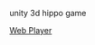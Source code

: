 unity 3d hippo game

[Web Player](http://chrisjones0099.github.com/unity-3d-project/unity-hippos-3d/webplayer/webplayer.html)